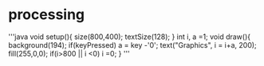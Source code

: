 # processing

'''java
void setup(){
  size(800,400);
  textSize(128);
}
int i, a =1;
void draw(){
  background(194);
  if(keyPressed)
    a = key -'0';
  text("Graphics", i = i+a, 200);
  fill(255,0,0);
  if(i>800 || i <0)
    i =0;
}
'''


